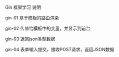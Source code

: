 Gin 框架学习 说明

gin-01      基于模板的路由渲染

gin-02      传值给模板中的变量，并显示到前台

gin-03      返回json类型数据

gin-04      表单输入提交，接收POST请求，返回JSON数据